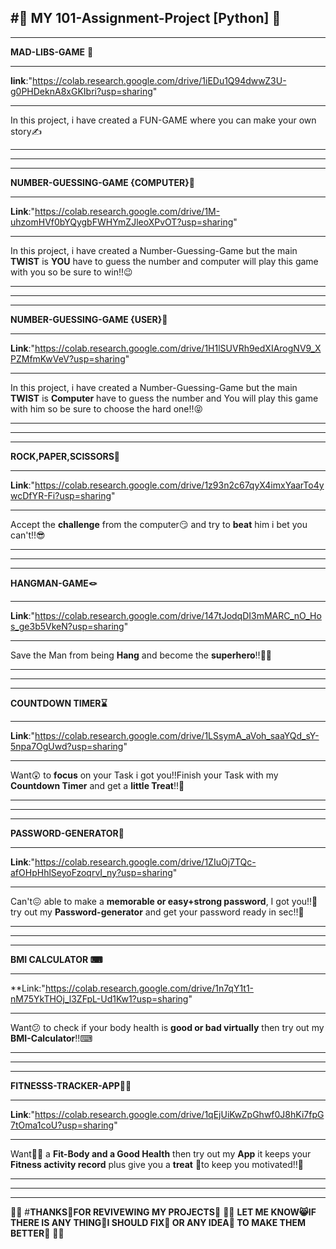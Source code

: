 #🌟 MY 101-Assignment-Project [Python] 🌟
------------------------------------------------------------------------------------------------------------------------------------------------------------------------------------------------------------------
------------------------------------------------------------------------------------------------------------------------------------------------------------------------------------------------------------------
**MAD-LIBS-GAME** 🤯
***
**link**:"https://colab.research.google.com/drive/1iEDu1Q94dwwZ3U-g0PHDeknA8xGKIbri?usp=sharing"
***
In this project, i have created a FUN-GAME where you can make your own story✍️
***
------------------------------------------------------------------------------------------------------------------------------------------------------------------------------------------------------------------
------------------------------------------------------------------------------------------------------------------------------------------------------------------------------------------------------------------
**NUMBER-GUESSING-GAME {COMPUTER}🦾** 
***
**Link**:"https://colab.research.google.com/drive/1M-uhzomHVf0bYQygbFWHYmZJleoXPvOT?usp=sharing"
***
In this project, i have created a Number-Guessing-Game but the main **TWIST** is **YOU** have to guess the number and computer will play this game with you so be sure to win!!😉
***
-----------------------------------------------------------------------------------------------------------------------------------------------------------------------------------------------------------------
-----------------------------------------------------------------------------------------------------------------------------------------------------------------------------------------------------------------
**NUMBER-GUESSING-GAME {USER}🧠**
***
**Link**:"https://colab.research.google.com/drive/1H1lSUVRh9edXIArogNV9_XPZMfmKwVeV?usp=sharing"
***
In this project, i have created a Number-Guessing-Game but the main **TWIST** is **Computer** have to guess the number and You will play this game with him so be sure to choose the hard one!!😝
***
-----------------------------------------------------------------------------------------------------------------------------------------------------------------------------------------------------------------
-----------------------------------------------------------------------------------------------------------------------------------------------------------------------------------------------------------------
**ROCK,PAPER,SCISSORS🤺**
***
**Link**:"https://colab.research.google.com/drive/1z93n2c67qyX4imxYaarTo4ywcDfYR-Fi?usp=sharing"
***
Accept the **challenge** from the computer😏 and try to **beat** him i bet you can't!!😎
***
-----------------------------------------------------------------------------------------------------------------------------------------------------------------------------------------------------------------
-----------------------------------------------------------------------------------------------------------------------------------------------------------------------------------------------------------------
**HANGMAN-GAME🪢**
***
**Link**:"https://colab.research.google.com/drive/147tJodqDI3mMARC_nO_Hos_ge3b5VkeN?usp=sharing"
***
Save the Man from being **Hang** and become the **superhero**!!🦸🏻
***
-----------------------------------------------------------------------------------------------------------------------------------------------------------------------------------------------------------------
-----------------------------------------------------------------------------------------------------------------------------------------------------------------------------------------------------------------
**COUNTDOWN TIMER⌛️**
***
**Link**:"https://colab.research.google.com/drive/1LSsymA_aVoh_saaYQd_sY-5npa7OgUwd?usp=sharing"
***
Want😲 to **focus** on your Task i got you!!Finish your Task with my **Countdown Timer** and get a **little Treat**!!🍭
***
-----------------------------------------------------------------------------------------------------------------------------------------------------------------------------------------------------------------
-----------------------------------------------------------------------------------------------------------------------------------------------------------------------------------------------------------------
**PASSWORD-GENERATOR🤖**
***
**Link**:"https://colab.research.google.com/drive/1ZIuOj7TQc-afOHpHhlSeyoFzoqrvI_ny?usp=sharing"
***
Can't😖 able to make a **memorable or easy+strong password**, I got you!!🤠 try out my **Password-generator** and get your password ready in sec!!👊
***
-----------------------------------------------------------------------------------------------------------------------------------------------------------------------------------------------------------------
-----------------------------------------------------------------------------------------------------------------------------------------------------------------------------------------------------------------
**BMI CALCULATOR ⌨**
***
**Link:"https://colab.research.google.com/drive/1n7qY1t1-nM75YkTHOj_l3ZFpL-Ud1Kw1?usp=sharing"
***
Want😕 to check if your body health is **good or bad virtually** then try out my **BMI-Calculator**!!⌨
***
-----------------------------------------------------------------------------------------------------------------------------------------------------------------------------------------------------------------
-----------------------------------------------------------------------------------------------------------------------------------------------------------------------------------------------------------------
**FITNESSS-TRACKER-APP💪🏻**
***
**Link**:"https://colab.research.google.com/drive/1qEjUiKwZpGhwf0J8hKi7fpG7tOma1coU?usp=sharing"
***
Want😮‍💨 a **Fit-Body and a Good Health** then try out my **App** it keeps your **Fitness activity record** plus give you a **treat** 🧁to keep you motivated!!💪
***
-----------------------------------------------------------------------------------------------------------------------------------------------------------------------------------------------------------------
-----------------------------------------------------------------------------------------------------------------------------------------------------------------------------------------------------------------
💮💮
#**THANKS🩷FOR REVIVEWING MY PROJECTS💙**
💮💮
**LET ME KNOW😸IF THERE IS ANY THING👾I SHOULD FIX💪 OR ANY IDEA🧠 TO MAKE THEM BETTER🌟**
💮💮


